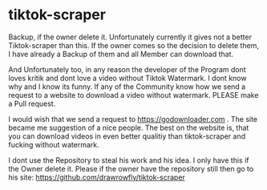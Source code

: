# tiktok-scraper
Backup, if the owner delete it. Unfortunately currently it gives not a better Tiktok-scraper than this. If the owner comes so the decision to delete them, I have already a Backup of them and all Member can download that.

And Unfortunately too, in any reason the developer of the Program dont loves kritik and dont love a video without Tiktok Watermark. I dont know why and I know its funny. If any of the Community know how we send a request to a website to download a video without watermark. PLEASE make a Pull request. 

I would wish that we send a request to https://godownloader.com . The site became me suggestion of a nice people. The best on the website is, that you can download videos in even better qualitiy than tiktok-scraper and fucking without watermark.

I dont use the Repository to steal his work and his idea. I only have this if the Owner delete it. Please if the owner have the repository still then go to his site: https://github.com/drawrowfly/tiktok-scraper
